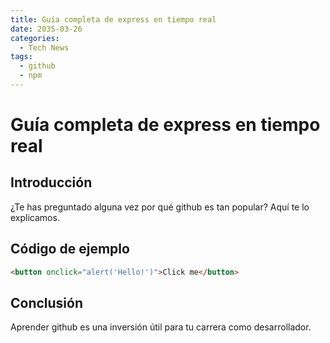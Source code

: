 ```yaml
---
title: Guía completa de express en tiempo real
date: 2035-03-26
categories:
  - Tech News
tags:
  - github
  - npm
---
```


# Guía completa de express en tiempo real

## Introducción

¿Te has preguntado alguna vez por qué github es tan popular? Aquí te lo explicamos.

## Código de ejemplo

```html
<button onclick="alert('Hello!')">Click me</button>
```

## Conclusión

Aprender github es una inversión útil para tu carrera como desarrollador.